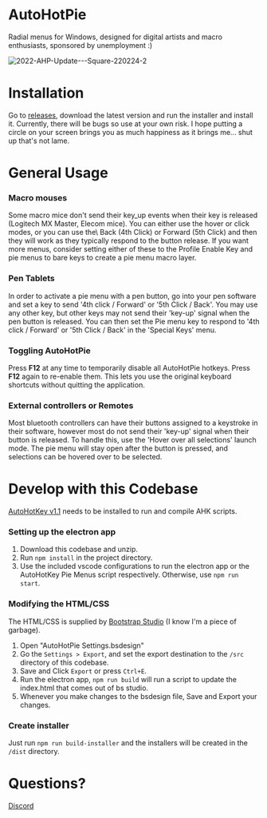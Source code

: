 # AutoHotPie

Radial menus for Windows, designed for digital artists and macro enthusiasts, sponsored by unemployment :)

![2022-AHP-Update---Square-220224-2](https://user-images.githubusercontent.com/36665762/155584629-fd483863-2005-420f-ab3e-44369fe01884.gif)

# Installation

Go to [releases](https://github.com/dumbeau/AutoHotPie/releases), download the latest version and run the installer and install it. Currently, there will be bugs so use at your own risk.  I hope putting a circle on your screen brings you as much happiness as it brings me... shut up that's not lame.

# General Usage

### Macro mouses

Some macro mice don't send their key_up events when their key is released (Logitech MX Master, Elecom mice).  You can either use the hover or click modes, or you can use the\ Back (4th Click) or Forward (5th Click) and then they will work as they typically respond to the button release.  If you want more menus, consider setting either of these to the Profile Enable Key and pie menus to bare keys to create a pie menu macro layer.

### Pen Tablets

In order to activate a pie menu with a pen button, go into your pen software and set a key to send '4th click / Forward' or '5th Click / Back'. You may use any other key, but other keys may not send their 'key-up' signal when the pen button is released. You can then set the Pie menu key to respond to '4th click / Forward' or '5th Click / Back' in the 'Special Keys' menu.

### Toggling AutoHotPie

Press **F12** at any time to temporarily disable all AutoHotPie hotkeys. Press **F12** again to re-enable them. This lets you use the original keyboard shortcuts without quitting the application.

### External controllers or Remotes

Most bluetooth controllers can have their buttons assigned to a keystroke in their software, however most do not send their 'key-up' signal when their button is released. To handle this, use the 'Hover over all selections' launch mode. The pie menu will stay open after the button is pressed, and selections can be hovered over to be selected.

# Develop with this Codebase
[AutoHotKey v1.1](https://www.autohotkey.com/) needs to be installed to run and compile AHK scripts.

### Setting up the electron app
1. Download this codebase and unzip.
2. Run `npm install` in the project directory.
3. Use the included vscode configurations to run the electron app or the AutoHotKey Pie Menus script respectively.  Otherwise, use `npm run start`.

### Modifying the HTML/CSS
The HTML/CSS is supplied by [Bootstrap Studio](https://bootstrapstudio.io/) (I know I'm a piece of garbage).
1. Open "AutoHotPie Settings.bsdesign"
2. Go the `Settings > Export`, and set the export destination to the `/src` directory of this codebase.
3. Save and Click `Export` or press `Ctrl+E`.
4. Run the electron app, `npm run build` will run a script to update the index.html that comes out of bs studio.
5. Whenever you make changes to the bsdesign file, Save and Export your changes.

### Create installer
Just run `npm run build-installer` and the installers will be created in the `/dist` directory.

# Questions?
[Discord](https://discord.gg/yszsupzR7d)
